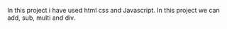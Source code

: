 In this project i have used html css and  Javascript.
In this project we can add, sub, multi and div.
